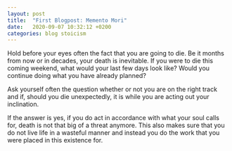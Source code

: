 ```yaml
---
layout: post
title:  "First Blogpost: Memento Mori"
date:   2020-09-07 10:32:12 +0200
categories: blog stoicism
---
```


Hold before your eyes often the fact that you are going to die. Be it months from now or in decades, your death is inevitable. If you were to die this coming weekend, what would your last few days look like? Would you continue doing what you have already planned? 

Ask yourself often the question whether or not you are on the right track and if, should you die unexpectedly, it is while you are acting out your inclination.

If the answer is yes, if you do act in accordance with what your soul calls for, death is not that big of a threat anymore. This also makes sure that you do not live life in a wasteful manner and instead you do the work that you were placed in this existence for.

